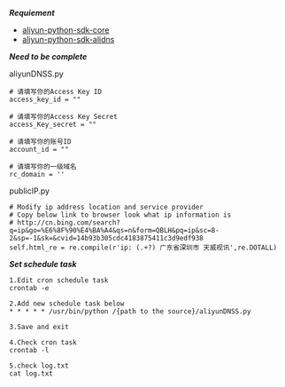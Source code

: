 ***Requiement***

- [aliyun-python-sdk-core](https://github.com/aliyun/aliyun-openapi-python-sdk/tree/master/aliyun-python-sdk-core)
- [aliyun-python-sdk-alidns](https://github.com/aliyun/aliyun-openapi-python-sdk/tree/master/aliyun-python-sdk-alidns)

***Need to be complete***

aliyunDNSS.py

```
# 请填写你的Access Key ID
access_key_id = ""

# 请填写你的Access Key Secret
access_Key_secret = ""

# 请填写你的账号ID
account_id = ""

# 请填写你的一级域名
rc_domain = ''
```

publicIP.py

```
# Modify ip address location and service provider
# Copy below link to browser look what ip information is
# http://cn.bing.com/search?q=ip&go=%E6%8F%90%E4%BA%A4&qs=n&form=QBLH&pq=ip&sc=8-2&sp=-1&sk=&cvid=14b93b305cdc4183875411c3d9edf938
self.html_re = re.compile(r'ip: (.+?) 广东省深圳市 天威视讯',re.DOTALL)
```
***Set schedule task***
```
1.Edit cron schedule task 
crontab -e

2.Add new schedule task below 
* * * * * /usr/bin/python /{path to the source}/aliyunDNSS.py

3.Save and exit

4.Check cron task 
crontab -l

5.check log.txt
cat log.txt
```
